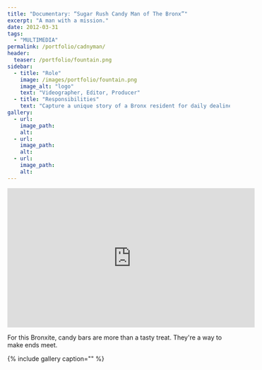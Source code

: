 ```yaml
---
title: "Documentary: “Sugar Rush Candy Man of The Bronx”"
excerpt: "A man with a mission."
date: 2012-03-31
tags: 
  - "MULTIMEDIA"
permalink: /portfolio/cadnyman/
header:
  teaser: /portfolio/fountain.png
sidebar:
  - title: "Role"
    image: /images/portfolio/fountain.png
    image_alt: "logo"
    text: "Videographer, Editor, Producer"
  - title: "Responsibilities"
    text: "Capture a unique story of a Bronx resident for daily dealine."
gallery:
  - url:
    image_path:
    alt:
  - url:
    image_path:
    alt:
  - url:
    image_path:
    alt:
---
```


<iframe width="560" height="315" src="https://www.youtube.com/embed/KdOTPBT-vDU" frameborder="0" allow="accelerometer; autoplay; encrypted-media; gyroscope; picture-in-picture" allowfullscreen></iframe>

For this Bronxite, candy bars are more than a tasty treat. They're a way to make ends meet.

{% include gallery caption="" %}
